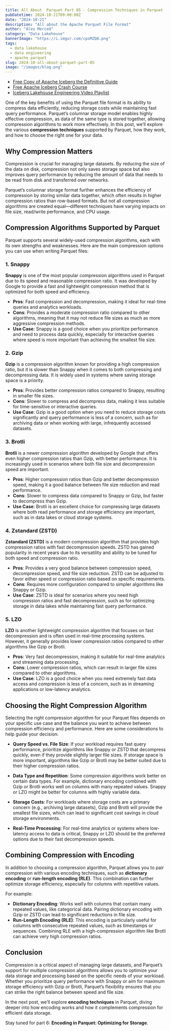 ```yaml
---
title: All About  Parquet Part 05 - Compression Techniques in Parquet
pubDatetime: 2024-10-21T09:00:00Z
date: "2024-10-21"
description: "All about the Apache Parquet File Format"
author: "Alex Merced"
category: "Data Lakehouse"
bannerImage: "https://i.imgur.com/cpoMZQ8.png"
tags:
  - data lakehouse
  - data engineering
  - apache parquet
slug: 2024-10-all-about-parquet-part-05
image: "/images/blog.png"
---
```


- [Free Copy of Apache Iceberg the Definitive Guide](https://hello.dremio.com/wp-apache-iceberg-the-definitive-guide-reg.html?utm_source=alexmerced&utm_medium=external_blog&utm_campaign=allaboutparquet)
- [Free Apache Iceberg Crash Course](https://hello.dremio.com/webcast-an-apache-iceberg-lakehouse-crash-course-reg.html?utm_source=alexmerced&utm_medium=external_blog&utm_campaign=allaboutparquet)
- [Iceberg Lakehouse Engineering Video Playlist](https://www.youtube.com/watch?v=SIriNcVIGJQ&list=PLsLAVBjQJO0p0Yq1fLkoHvt2lEJj5pcYe)

One of the key benefits of using the Parquet file format is its ability to compress data efficiently, reducing storage costs while maintaining fast query performance. Parquet’s columnar storage model enables highly effective compression, as data of the same type is stored together, allowing compression algorithms to work more effectively. In this post, we’ll explore the various **compression techniques** supported by Parquet, how they work, and how to choose the right one for your data.

## Why Compression Matters

Compression is crucial for managing large datasets. By reducing the size of the data on disk, compression not only saves storage space but also improves query performance by reducing the amount of data that needs to be read from disk and transferred over networks.

Parquet’s columnar storage format further enhances the efficiency of compression by storing similar data together, which often results in higher compression ratios than row-based formats. But not all compression algorithms are created equal—different techniques have varying impacts on file size, read/write performance, and CPU usage.

## Compression Algorithms Supported by Parquet

Parquet supports several widely-used compression algorithms, each with its own strengths and weaknesses. Here are the main compression options you can use when writing Parquet files:

### 1. **Snappy**

**Snappy** is one of the most popular compression algorithms used in Parquet due to its speed and reasonable compression ratio. It was developed by Google to provide a fast and lightweight compression method that is optimized for both speed and efficiency.

- **Pros**: Fast compression and decompression, making it ideal for real-time queries and analytics workloads.
- **Cons**: Provides a moderate compression ratio compared to other algorithms, meaning that it may not reduce file sizes as much as more aggressive compression methods.
- **Use Case**: Snappy is a good choice when you prioritize performance and need to process data quickly, especially for interactive queries where speed is more important than achieving the smallest file size.

### 2. **Gzip**

**Gzip** is a compression algorithm known for providing a high compression ratio, but it is slower than Snappy when it comes to both compressing and decompressing data. It is widely used in systems where saving storage space is a priority.

- **Pros**: Provides better compression ratios compared to Snappy, resulting in smaller file sizes.
- **Cons**: Slower to compress and decompress data, making it less suitable for time-sensitive or interactive queries.
- **Use Case**: Gzip is a good option when you need to reduce storage costs significantly and query performance is less of a concern, such as for archiving data or when working with large, infrequently accessed datasets.

### 3. **Brotli**

**Brotli** is a newer compression algorithm developed by Google that offers even higher compression ratios than Gzip, with better performance. It is increasingly used in scenarios where both file size and decompression speed are important.

- **Pros**: Higher compression ratios than Gzip and better decompression speed, making it a good balance between file size reduction and read performance.
- **Cons**: Slower to compress data compared to Snappy or Gzip, but faster to decompress than Gzip.
- **Use Case**: Brotli is an excellent choice for compressing large datasets where both read performance and storage efficiency are important, such as in data lakes or cloud storage systems.

### 4. **Zstandard (ZSTD)**

**Zstandard (ZSTD)** is a modern compression algorithm that provides high compression ratios with fast decompression speeds. ZSTD has gained popularity in recent years due to its versatility and ability to be tuned for both speed and compression ratio.

- **Pros**: Provides a very good balance between compression speed, decompression speed, and file size reduction. ZSTD can be adjusted to favor either speed or compression ratio based on specific requirements.
- **Cons**: Requires more configuration compared to simpler algorithms like Snappy or Gzip.
- **Use Case**: ZSTD is ideal for scenarios where you need high compression ratios and fast decompression, such as for optimizing storage in data lakes while maintaining fast query performance.

### 5. **LZO**

**LZO** is another lightweight compression algorithm that focuses on fast decompression and is often used in real-time processing systems. However, it generally provides lower compression ratios compared to other algorithms like Gzip or Brotli.

- **Pros**: Very fast decompression, making it suitable for real-time analytics and streaming data processing.
- **Cons**: Lower compression ratios, which can result in larger file sizes compared to other algorithms.
- **Use Case**: LZO is a good choice when you need extremely fast data access and compression is less of a concern, such as in streaming applications or low-latency analytics.

## Choosing the Right Compression Algorithm

Selecting the right compression algorithm for your Parquet files depends on your specific use case and the balance you want to achieve between compression efficiency and performance. Here are some considerations to help guide your decision:

- **Query Speed vs. File Size**: If your workload requires fast query performance, prioritize algorithms like Snappy or ZSTD that decompress quickly, even if they provide slightly larger file sizes. If storage space is more important, algorithms like Gzip or Brotli may be better suited due to their higher compression ratios.
  
- **Data Type and Repetition**: Some compression algorithms work better on certain data types. For example, dictionary encoding combined with Gzip or Brotli works well on columns with many repeated values. Snappy or LZO might be better for columns with highly variable data.

- **Storage Costs**: For workloads where storage costs are a primary concern (e.g., archiving large datasets), Gzip and Brotli will provide the smallest file sizes, which can lead to significant cost savings in cloud storage environments.

- **Real-Time Processing**: For real-time analytics or systems where low-latency access to data is critical, Snappy or LZO should be the preferred options due to their fast decompression speeds.

## Combining Compression with Encoding

In addition to choosing a compression algorithm, Parquet allows you to pair compression with various encoding techniques, such as **dictionary encoding** or **run-length encoding (RLE)**. This combination can further optimize storage efficiency, especially for columns with repetitive values.

For example:
- **Dictionary Encoding**: Works well with columns that contain many repeated values, like categorical data. Pairing dictionary encoding with Gzip or ZSTD can lead to significant reductions in file size.
- **Run-Length Encoding (RLE)**: This encoding is particularly useful for columns with consecutive repeated values, such as timestamps or sequences. Combining RLE with a high-compression algorithm like Brotli can achieve very high compression ratios.

## Conclusion

Compression is a critical aspect of managing large datasets, and Parquet’s support for multiple compression algorithms allows you to optimize your data storage and processing based on the specific needs of your workload. Whether you prioritize query performance with Snappy or aim for maximum storage efficiency with Gzip or Brotli, Parquet’s flexibility ensures that you can strike the right balance between speed and file size.

In the next post, we’ll explore **encoding techniques** in Parquet, diving deeper into how encoding works and how it complements compression for efficient data storage.

Stay tuned for part 6: **Encoding in Parquet: Optimizing for Storage**.
